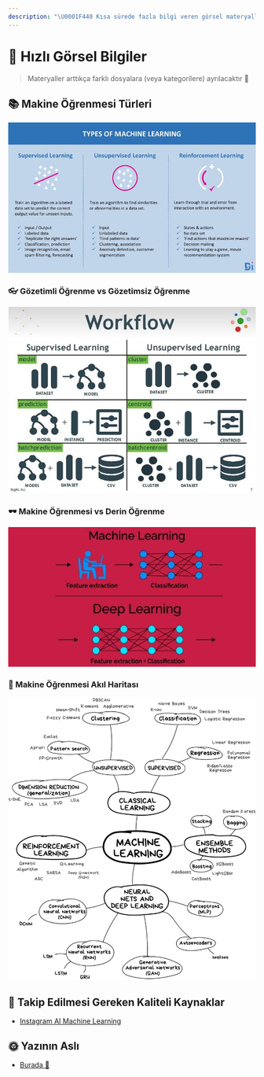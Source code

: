 ```yaml
---
description: "\U0001F440 Kısa sürede fazla bilgi veren görsel materyaller"
---
```


# 👀 Hızlı Görsel Bilgiler

> Materyaller arttıkça farklı dosyalara \(veya kategorilere\) ayrılacaktır 👮‍

## 📚 Makine Öğrenmesi Türleri

![](.gitbook/assets/TypesofML.jpg)

### 👓 Gözetimli Öğrenme vs Gözetimsiz Öğrenme

![](.gitbook/assets/SLvsUSL.jpg)

### 🕶 Makine Öğrenmesi vs Derin Öğrenme

![](.gitbook/assets/MLvsDL.jpg)

### 🧠 Makine Öğrenmesi Akıl Haritası

![](.gitbook/assets/MLMindMap.jpg)

## 🐾 Takip Edilmesi Gereken Kaliteli Kaynaklar

* [Instagram AI Machine Learning](https://www.instagram.com/ai_machine_learning/)

## 🌞 Yazının Aslı

* [Burada 🐾](https://dl.asmaamir.com/z-quickvisualinfo)

